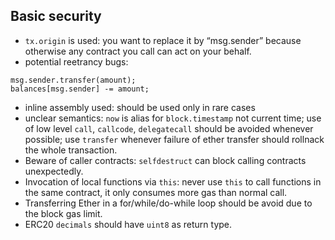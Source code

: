 ## Basic security


* `tx.origin` is used: you want to replace it by “msg.sender” because otherwise any contract you call can act on your behalf.
* potential reetrancy bugs: 
```
msg.sender.transfer(amount);
balances[msg.sender] -= amount;
```
* inline assembly used: should be used only in rare cases
* unclear semantics: `now` is alias for `block.timestamp` not current time; use of low level `call`, `callcode`, `delegatecall` should be avoided whenever possible; use `transfer` whenever failure of ether transfer should rollnack the whole transaction.
* Beware of caller contracts: `selfdestruct` can block calling contracts unexpectedly.
* Invocation of local functions via `this`: never use `this` to call functions in the same contract, it only consumes more gas than normal call.
* Transferring Ether in a for/while/do-while loop should be avoid due to the block gas limit.
* ERC20 `decimals` should have `uint8` as return type.
